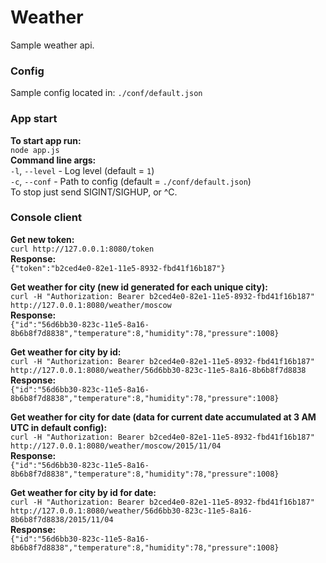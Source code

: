 # Weather  
Sample weather api.


### Config  
Sample config located in: `./conf/default.json`


### App start  
**To start app run:**  
`node app.js`  
**Command line args:**  
`-l`, `--level` - Log level (default = `1`)  
`-c`, `--conf` - Path to config (default = `./conf/default.json`)  
To stop just send SIGINT/SIGHUP, or ^C.


### Console client  
**Get new token:**  
`curl http://127.0.0.1:8080/token`  
**Response:**  
`{"token":"b2ced4e0-82e1-11e5-8932-fbd41f16b187"}`

**Get weather for city (new id generated for each unique city):**  
`curl -H "Authorization: Bearer b2ced4e0-82e1-11e5-8932-fbd41f16b187" http://127.0.0.1:8080/weather/moscow`  
**Response:**  
`{"id":"56d6bb30-823c-11e5-8a16-8b6b8f7d8838","temperature":8,"humidity":78,"pressure":1008}`

**Get weather for city by id:**  
`curl -H "Authorization: Bearer b2ced4e0-82e1-11e5-8932-fbd41f16b187" http://127.0.0.1:8080/weather/56d6bb30-823c-11e5-8a16-8b6b8f7d8838`  
**Response:**  
`{"id":"56d6bb30-823c-11e5-8a16-8b6b8f7d8838","temperature":8,"humidity":78,"pressure":1008}`

**Get weather for city for date (data for current date accumulated at 3 AM UTC in default config):**  
`curl -H "Authorization: Bearer b2ced4e0-82e1-11e5-8932-fbd41f16b187" http://127.0.0.1:8080/weather/moscow/2015/11/04`  
**Response:**  
`{"id":"56d6bb30-823c-11e5-8a16-8b6b8f7d8838","temperature":8,"humidity":78,"pressure":1008}`

**Get weather for city by id for date:**  
`curl -H "Authorization: Bearer b2ced4e0-82e1-11e5-8932-fbd41f16b187"   http://127.0.0.1:8080/weather/56d6bb30-823c-11e5-8a16-8b6b8f7d8838/2015/11/04`  
**Response:**  
`{"id":"56d6bb30-823c-11e5-8a16-8b6b8f7d8838","temperature":8,"humidity":78,"pressure":1008}`
